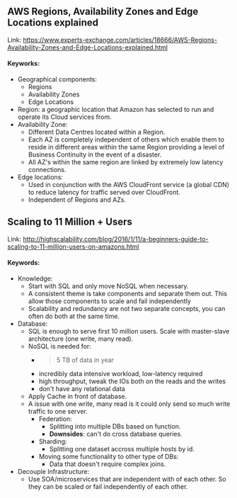 ## AWS Regions, Availability Zones and Edge Locations explained

Link: https://www.experts-exchange.com/articles/18666/AWS-Regions-Availability-Zones-and-Edge-Locations-explained.html

#### Keyworks:
- Geographical components:
    - Regions
    - Availability Zones
    - Edge Locations
- Region: a geographic location that Amazon has selected to run and operate its Cloud services from.
- Availability Zone:           
    - Different Data Centres located within a Region.
    - Each AZ is completely independent of others which enable them to reside in different areas within the same Region providing a level of Business Continuity in the event of a disaster.
    - All AZ's within the same region are linked by extremely low latency connections.
- Edge locations: 
    - Used in conjunction with the AWS CloudFront service (a global CDN) to reduce latency for traffic served over CloudFront.
    - Independent of Regions and AZs.


## Scaling to 11 Million + Users

Link: http://highscalability.com/blog/2016/1/11/a-beginners-guide-to-scaling-to-11-million-users-on-amazons.html

#### Keywords:
- Knowledge:
    - Start with SQL and only move NoSQL when necessary.
    - A consistent theme is take components and separate them out. This allow those components to scale and fail independently
    - Scalability and redundancy are not two separate concepts, you can often do both at the same time.
- Database:
    - SQL is enough to serve first 10 million users. Scale with master-slave architecture (one write, many read).
    - NoSQL is needed for:
        - > 5 TB of data in year
        - incredibly data intensive workload, low-latency required
        - high throughput, tweak the IOs both on the reads and the writes
        - don't have any relational data
    - Apply Cache in front of database.
    - A issue with one write, many read is it could only send so much write traffic to one server. 
        - Federation:
            - Splitting into multiple DBs based on function.
            - **Downsides**: can't do cross database queries.
        - Sharding:
            - Splitting one dataset accross multiple hosts by id.
        - Moving some functionality to other type of DBs:
            - Data that doesn't require complex joins.
- Decouple Infrastructure:
    - Use SOA/microservices that are independent with of each other. So they can be scaled or fail independently of each other.